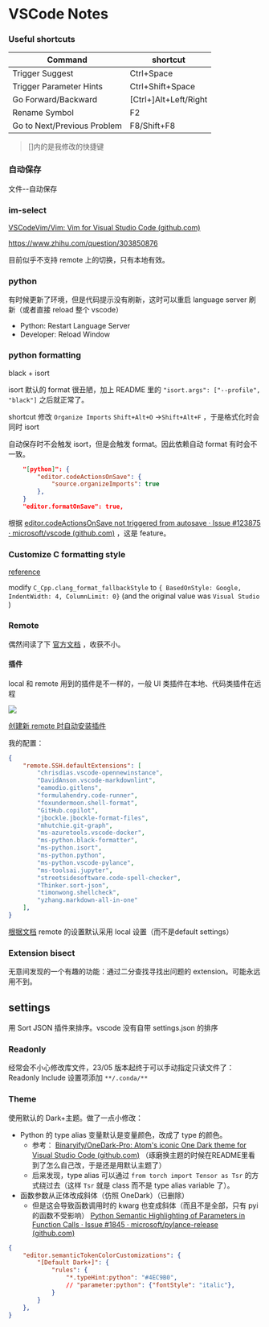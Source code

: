 # VSCode Notes

### Useful shortcuts

| Command                     | shortcut              |
| --------------------------- | --------------------- |
| Trigger Suggest             | Ctrl+Space            |
| Trigger Parameter Hints     | Ctrl+Shift+Space      |
| Go Forward/Backward         | [Ctrl+]Alt+Left/Right |
| Rename Symbol               | F2                      |
| Go to Next/Previous Problem | F8/Shift+F8           |

> \[\]内的是我修改的快捷键

### 自动保存

文件--自动保存

### im-select

 [VSCodeVim/Vim: Vim for Visual Studio Code (github.com)](https://github.com/VSCodeVim/Vim/#input-method)

https://www.zhihu.com/question/303850876

目前似乎不支持 remote 上的切换，只有本地有效。

### python

有时候更新了环境，但是代码提示没有刷新，这时可以重启 language server 刷新（或者直接 reload 整个 vscode）

- Python: Restart Language Server
- Developer: Reload Window

### python formatting

black + isort

isort 默认的 format 很丑陋，加上 README 里的 `"isort.args": ["--profile", "black"]`  之后就正常了。

shortcut 修改 `Organize Imports` `Shift+Alt+O` ->`Shift+Alt+F` ，于是格式化时会同时 isort

自动保存时不会触发 isort，但是会触发 format。因此依赖自动 format 有时会不一致。

```json
    "[python]": {
        "editor.codeActionsOnSave": {
            "source.organizeImports": true
        },
    }
    "editor.formatOnSave": true,
```

根据 [editor.codeActionsOnSave not triggered from autosave · Issue #123875 · microsoft/vscode (github.com)](https://github.com/microsoft/vscode/issues/123875) ，这是 feature。
### Customize C formatting style

 [reference](https://zamhuang.medium.com/vscode-how-to-customize-c-s-coding-style-in-vscode-ad16d87e93bf)

modify `C_Cpp.clang_format_fallbackStyle` to `{ BasedOnStyle: Google, IndentWidth: 4, ColumnLimit: 0}` (and the original value was `Visual Studio` )

### Remote

偶然间读了下 [官方文档](https://code.visualstudio.com/docs/remote/ssh) ，收获不小。

#### 插件

local 和 remote 用到的插件是不一样的，一般 UI 类插件在本地、代码类插件在远程

![](https://code.visualstudio.com/assets/api/advanced-topics/remote-extensions/architecture.png)

 [创建新 remote 时自动安装插件](https://code.visualstudio.com/docs/remote/ssh#_always-installed-extensions)

我的配置：

```json
{
    "remote.SSH.defaultExtensions": [
        "chrisdias.vscode-opennewinstance",
        "DavidAnson.vscode-markdownlint",
        "eamodio.gitlens",
        "formulahendry.code-runner",
        "foxundermoon.shell-format",
        "GitHub.copilot",
        "jbockle.jbockle-format-files",
        "mhutchie.git-graph",
        "ms-azuretools.vscode-docker",
        "ms-python.black-formatter",
        "ms-python.isort",
        "ms-python.python",
        "ms-python.vscode-pylance",
        "ms-toolsai.jupyter",
        "streetsidesoftware.code-spell-checker",
        "Thinker.sort-json",
        "timonwong.shellcheck",
        "yzhang.markdown-all-in-one"
    ],
}
```

 [根据文档](https://code.visualstudio.com/docs/remote/ssh#_ssh-hostspecific-settings) remote 的设置默认采用 local 设置（而不是default settings）

### Extension bisect

无意间发现的一个有趣的功能：通过二分查找寻找出问题的 extension。可能永远用不到。

## settings

用 Sort JSON 插件来排序。vscode 没有自带 settings.json 的排序

### Readonly

经常会不小心修改库文件，23/05 版本起终于可以手动指定只读文件了：Readonly Include 设置项添加 `**/.conda/**`

### Theme

使用默认的 Dark+主题。做了一点小修改：
- Python 的 type alias 变量默认是变量颜色，改成了 type 的颜色。
    - 参考： [Binaryify/OneDark-Pro: Atom's iconic One Dark theme for Visual Studio Code (github.com)](https://github.com/Binaryify/OneDark-Pro#python--pylance-users) （琢磨换主题的时候在README里看到了怎么自己改，于是还是用默认主题了）
    - 后来发现，type alias 可以通过 `from torch import Tensor as Tsr` 的方式绕过去（这样 `Tsr` 就是 class 而不是 type alias variable 了）。
- 函数参数从正体改成斜体（仿照 OneDark）（已删除）
    - 但是这会导致函数调用时的 kwarg 也变成斜体（而且不是全部，只有 pyi 的函数不受影响） [Python Semantic Highlighting of Parameters in Function Calls · Issue #1845 · microsoft/pylance-release (github.com)](https://github.com/microsoft/pylance-release/issues/1845)

```json
{
    "editor.semanticTokenColorCustomizations": {
        "[Default Dark+]": {
            "rules": {
                "*.typeHint:python": "#4EC9B0",
                // "parameter:python": {"fontStyle": "italic"},
            }
        }
    },
}
```
